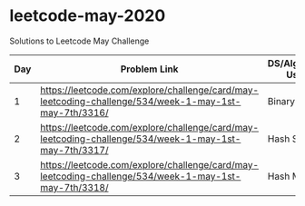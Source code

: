 # leetcode-may-2020
Solutions to Leetcode May Challenge

| Day | Problem Link                                                                                          | DS/Algorithm Used | Difficulty | Time required |
| --- | ----------------------------------------------------------------------------------------------------- | ----------------- | ---------- | ------------- |
| 1   | https://leetcode.com/explore/challenge/card/may-leetcoding-challenge/534/week-1-may-1st-may-7th/3316/ | Binary Search     | Easy       | 15 mins       |
| 2   | https://leetcode.com/explore/challenge/card/may-leetcoding-challenge/534/week-1-may-1st-may-7th/3317/ | Hash Set          | Easy       | 5 mins        |
| 3   | https://leetcode.com/explore/challenge/card/may-leetcoding-challenge/534/week-1-may-1st-may-7th/3318/ | Hash Map          | Easy       | 15 mins       |
